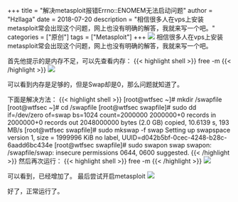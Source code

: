 +++
title = "解决metasploit报错Errno::ENOMEM无法启动问题"
author = "Hzllaga"
date =   2018-07-20 
description = "相信很多人在vps上安装metasploit常会出现这个问题，网上也没有明确的解答，我就来写一个吧。"
categories = ["原创"]
tags = ["Metasploit"]
+++
![](https://cdn.wtfsec.org/img/20200223175104.png)
相信很多人在vps上安装metasploit常会出现这个问题，网上也没有明确的解答，我就来写一个吧。

首先他提示的是内存不足，可以先查看内存：
{{< highlight shell >}}
free -m
{{< /highlight >}}
![](https://cdn.wtfsec.org/img/20200223175208.png)

可以看到内存是足够的，但是Swap却是0，那么问题就知道了。

下面是解决方法：
{{< highlight shell >}}
[root@wtfsec ~]# mkdir /swapfile
[root@wtfsec ~]# cd /swapfile
[root@wtfsec swapfile]# sudo dd if=/dev/zero of=swap bs=1024 count=2000000
2000000+0 records in
2000000+0 records out
2048000000 bytes (2.0 GB) copied, 10.6139 s, 193 MB/s
[root@wtfsec swapfile]# sudo mkswap -f  swap
Setting up swapspace version 1, size = 1999996 KiB
no label, UUID=d042b5bf-0cec-4248-b28c-6aadd6bc434e
[root@wtfsec swapfile]# sudo swapon swap
swapon: /swapfile/swap: insecure permissions 0644, 0600 suggested.
{{< /highlight >}}
然后再次运行：
{{< highlight shell >}}
free -m
{{< /highlight >}}
![](https://cdn.wtfsec.org/img/20200223175323.png)

可以看到，已经增加了。
最后尝试开启metasploit
![](https://cdn.wtfsec.org/img/20200223175331.png)

好了，正常运行了。